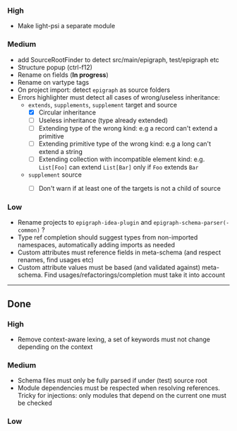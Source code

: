 ### High
- Make light-psi a separate module

### Medium
- add SourceRootFinder to detect src/main/epigraph, test/epigraph etc
- Structure popup (ctrl-f12)
- Rename on fields (**In progress**)
- Rename on vartype tags
- On project import: detect `epigraph` as source folders
- Errors highlighter must detect all cases of wrong/useless inheritance:
  - `extends`, `supplements`, `supplement` target and source
    - [x] Circular inheritance
    - [ ] Useless inheritance (type already extended)
    - [ ] Extending type of the wrong kind: e.g a record can't extend a primitive
    - [ ] Extending primitive type of the wrong kind: e.g a long can't extend a string
    - [ ] Extending collection with incompatible element kind: e.g. `List[Foo]` can extend `List[Bar]` only if `Foo` extends `Bar`
  - `supplement` source
    - [ ] Don't warn if at least one of the targets is not a child of source
    

### Low
- Rename projects to `epigraph-idea-plugin` and `epigraph-schema-parser(-common)` ?
- Type ref completion should suggest types from non-imported namespaces, automatically adding imports as needed
- Custom attributes must reference fields in meta-schema (and respect renames, find usages etc)
- Custom attribute values must be based (and validated against) meta-schema. Find usages/refactorings/completion must take it into account

---
## Done
### High
- Remove context-aware lexing, a set of keywords must not change depending on the context

### Medium
- Schema files must only be fully parsed if under (test) source root
- Module dependencies must be respected when resolving references. Tricky for injections: only modules that depend on the current one must be checked

### Low
